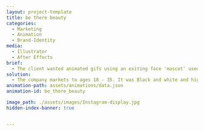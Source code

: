 ```yaml
---
layout: project-template
title: be there beauty
categories:
  - Marketing
  - Animation
  - Brand-Identity
media:
  - Illustrator
  - After Effects
brief:
  - The client wanted animated gifs using an exiting face 'mascot' used for the brand. The brand is beauty focused and the images are to accompany short messages on social media.
solution:
  - The company markets to ages 18 - 35. It was Black and white and high contrast has an air of sophistication but I also chose to add a pop of the brand's main pink colour to keep it fun. Accent shapes are feminine.
animation-path: assets/animations/data.json
animation-id: be_there_beauty

image_path: ./assets/images/Instagram-display.jpg
hidden-index-banner: true


---
```

